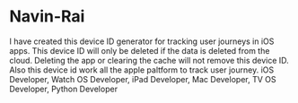# Navin-Rai
I have created this device ID generator for tracking user journeys in iOS apps. This device ID will only be deleted if the data is deleted from the cloud. Deleting the app or clearing the cache will not remove this device ID. Also this device id work all the apple paltform to track user journey.
iOS Developer, Watch OS Developer, iPad Developer, Mac Developer, TV OS Developer, Python Developer
